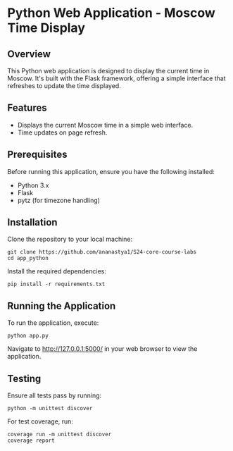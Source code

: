 # Python Web Application - Moscow Time Display

## Overview
This Python web application is designed to display the current time in Moscow. It's built with the Flask framework, offering a simple interface that refreshes to update the time displayed.

## Features

- Displays the current Moscow time in a simple web interface.
- Time updates on page refresh.

## Prerequisites
Before running this application, ensure you have the following installed:

- Python 3.x
- Flask
- pytz (for timezone handling)

## Installation
Clone the repository to your local machine:

```
git clone https://github.com/ananastya1/S24-core-course-labs
cd app_python
```

Install the required dependencies:

```
pip install -r requirements.txt
```

## Running the Application
To run the application, execute:

```
python app.py
```
Navigate to http://127.0.0.1:5000/ in your web browser to view the application.

## Testing
Ensure all tests pass by running:

```
python -m unittest discover
```

For test coverage, run:

```
coverage run -m unittest discover
coverage report
```
